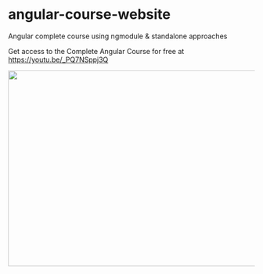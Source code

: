 # angular-course-website
 Angular complete course using ngmodule & standalone approaches 

 Get access to the Complete Angular Course for free at https://youtu.be/_PQ7NSppj3Q

 <img src="https://github.com/Nykz/angular-course-website/blob/main/thumbnail.jpg" width="700" height="400" />
